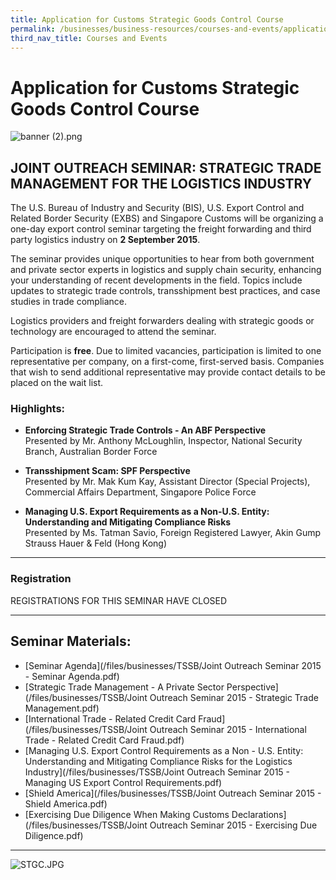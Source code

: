 ```yaml
---
title: Application for Customs Strategic Goods Control Course
permalink: /businesses/business-resources/courses-and-events/application-for-customs-strategic-goods-control-course
third_nav_title: Courses and Events
---
```


# Application for Customs Strategic Goods Control Course

![banner (2).png](/images/banner%20(2).png)
  

## JOINT OUTREACH SEMINAR: STRATEGIC TRADE MANAGEMENT FOR THE LOGISTICS INDUSTRY

The U.S. Bureau of Industry and Security (BIS), U.S. Export Control and Related Border Security (EXBS) and Singapore Customs will be organizing a one-day export control seminar targeting the freight forwarding and third party logistics industry on  **2 September 2015**.  
  
The seminar provides unique opportunities to hear from both government and private sector experts in logistics and supply chain security, enhancing your understanding of recent developments in the field. Topics include updates to strategic trade controls, transshipment best practices, and case studies in trade compliance.  
  
Logistics providers and freight forwarders dealing with strategic goods or technology are encouraged to attend the seminar.  
  
Participation is  **free**. Due to limited vacancies, participation is limited to one representative per company, on a first-come, first-served basis. Companies that wish to send additional representative may provide contact details to be placed on the wait list.

### Highlights:

-   **Enforcing Strategic Trade Controls - An ABF Perspective**  
    Presented by Mr. Anthony McLoughlin, Inspector, National Security Branch, Australian Border Force  
      
    
-   **Transshipment Scam: SPF Perspective**  
    Presented by Mr. Mak Kum Kay, Assistant Director (Special Projects), Commercial Affairs Department, Singapore Police Force  
      
    
-   **Managing U.S. Export Requirements as a Non-U.S. Entity: Understanding and Mitigating Compliance Risks**  
    Presented by Ms. Tatman Savio, Foreign Registered Lawyer, Akin Gump Strauss Hauer & Feld (Hong Kong)

----------

### Registration

REGISTRATIONS FOR THIS SEMINAR HAVE CLOSED

----------

## Seminar Materials:

-   [Seminar Agenda](/files/businesses/TSSB/Joint Outreach Seminar 2015 - Seminar Agenda.pdf)
-   [Strategic Trade Management - A Private Sector Perspective](/files/businesses/TSSB/Joint Outreach Seminar 2015 - Strategic Trade Management.pdf)
-   [International Trade - Related Credit Card Fraud](/files/businesses/TSSB/Joint Outreach Seminar 2015 - International Trade - Related Credit Card Fraud.pdf)
-   [Managing U.S. Export Control Requirements as a Non - U.S. Entity: Understanding and Mitigating Compliance Risks for the Logistics Industry](/files/businesses/TSSB/Joint Outreach Seminar 2015 - Managing US Export Control Requirements.pdf)
-   [Shield America](/files/businesses/TSSB/Joint Outreach Seminar 2015 - Shield America.pdf)
-   [Exercising Due Diligence When Making Customs Declarations](/files/businesses/TSSB/Joint Outreach Seminar 2015 - Exercising Due Diligence.pdf)

----------

![STGC.JPG](/images/STGC.JPG)
